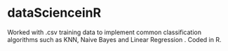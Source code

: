 # dataScienceinR
Worked with .csv training data to implement common classification algorithms such as KNN, Naive Bayes and Linear Regression . Coded in R.
